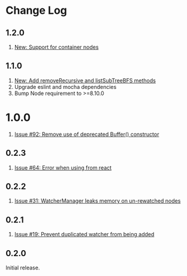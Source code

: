 # Change Log

## 1.2.0
1. [New: Support for container nodes](https://github.com/alexguan/node-zookeeper-client/pull/107)

## 1.1.0

1. [New: Add removeRecursive and listSubTreeBFS methods](https://github.com/alexguan/node-zookeeper-client/pull/88)
2. Upgrade eslint and mocha dependencies
3. Bump Node requirement to >=8.10.0

# 1.0.0

1. [Issue #92: Remove use of deprecated Buffer() constructor](https://github.com/alexguan/node-zookeeper-client/issues/92)

## 0.2.3

1. [Issue #64: Error when using from react](https://github.com/alexguan/node-zookeeper-client/issues/64)

## 0.2.2

1. [Issue #31: WatcherManager leaks memory on un-rewatched nodes](https://github.com/alexguan/node-zookeeper-client/issues/31)

## 0.2.1

1. [Issue #19: Prevent duplicated watcher from being added](https://github.com/alexguan/node-zookeeper-client/pull/19)

## 0.2.0

Initial release.
